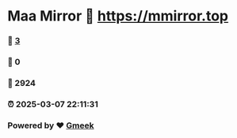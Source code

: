 # Maa Mirror :link: https://mmirror.top 
### :page_facing_up: [3](https://mmirror.top/tag.html) 
### :speech_balloon: 0 
### :hibiscus: 2924 
### :alarm_clock: 2025-03-07 22:11:31 
### Powered by :heart: [Gmeek](https://github.com/Meekdai/Gmeek)
